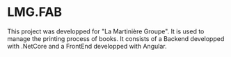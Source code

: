 # LMG.FAB
This project was developped for "La Martinière Groupe". It is used to manage the printing process of books. It consists of a Backend developped with .NetCore and a FrontEnd developped with Angular.

